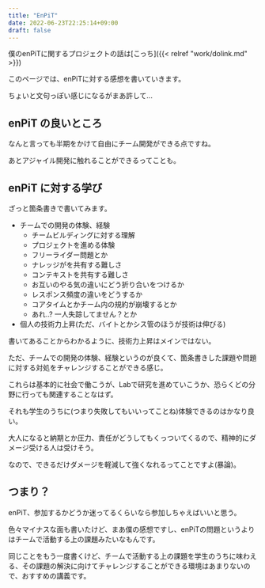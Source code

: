 ```yaml
---
title: "EnPiT"
date: 2022-06-23T22:25:14+09:00
draft: false
---
```



僕のenPiTに関するプロジェクトの話は[こっち]({{< relref "work/dolink.md" >}}) 

このページでは、enPiTに対する感想を書いていきます。

ちょいと文句っぽい感じになるがまあ許して...


## enPiT の良いところ

なんと言っても半期をかけて自由にチーム開発ができる点ですね。

あとアジャイル開発に触れることができるってことも。

## enPiT に対する学び

ざっと箇条書きで書いてみます。


- チームでの開発の体験、経験
  + チームビルディングに対する理解
  + プロジェクトを進める体験
  + フリーライダー問題とか
  + ナレッジがを共有する難しさ
  + コンテキストを共有する難しさ
  + お互いのやる気の違いにどう折り合いをつけるか
  + レスポンス頻度の違いをどうするか
  + コアタイムとかチーム内の規約が崩壊するとか
  + あれ..? 一人失踪してません？とか
- 個人の技術力上昇(ただ、バイトとかシス管のほうが技術は伸びる)

書いてあることからわかるように、技術力上昇はメインではない。

ただ、チームでの開発の体験、経験というのが良くて、箇条書きした課題や問題に対する対処をチャレンジすることができる感じ。

これらは基本的に社会で働こうが、Labで研究を進めていこうか、恐らくどの分野に行っても関連することなはず。

それも学生のうちに(つまり失敗してもいいってことね)体験できるのはかなり良い。

大人になると納期とか圧力、責任がどうしてもくっついてくるので、精神的にダメージ受ける人は受けそう。

なので、できるだけダメージを軽減して強くなれるってことですよ(暴論)。

## つまり？

enPiT、参加するかどうか迷ってるくらいなら参加しちゃえばいいと思う。

色々マイナスな面も書いたけど、まあ僕の感想ですし、enPiTの問題というよりはチームで活動する上の課題みたいなもんです。

同じことをもう一度書くけど、チームで活動する上の課題を学生のうちに味わえる、その課題の解決に向けてチャレンジすることができる環境はあまりないので、おすすめの講義です。
